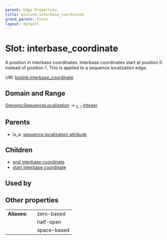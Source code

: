 ```yaml
---
parent: Edge Properties
title: biolink:interbase_coordinate
grand_parent: Slots
layout: default
---
```


# Slot: interbase_coordinate


A position in interbase coordinates. Interbase coordinates start at position 0 instead of position 1. This is applied to a sequence localization edge.

URI: [biolink:interbase_coordinate](https://w3id.org/biolink/vocab/interbase_coordinate)

## Domain and Range

[GenomicSequenceLocalization](GenomicSequenceLocalization.md) ->  <sub>0..1</sub> [Integer](types/Integer.md)

## Parents

 *  is_a: [sequence localization attribute](sequence_localization_attribute.md)

## Children

 *  [end interbase coordinate](end_interbase_coordinate.md)
 *  [start interbase coordinate](start_interbase_coordinate.md)

## Used by


## Other properties

|  |  |  |
| --- | --- | --- |
| **Aliases:** | | zero-based |
|  | | half-open |
|  | | space-based |

